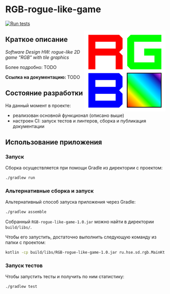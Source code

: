 # RGB-rogue-like-game 

[![Run tests](https://github.com/GlebSolovev/RGB-rogue-like-game/actions/workflows/ci-validate.yml/badge.svg?branch=dev)](https://github.com/GlebSolovev/RGB-rogue-like-game/actions/workflows/ci-validate.yml)

<img src="rgb-logo.png" align="right"  alt="RGB logo"/>

## Краткое описание
_Software Design HW: rogue-like 2D game "RGB" with tile graphics_

Более подробно: TODO

**Ссылка на документацию:** TODO

[//]: # (https://glebsolovev.github.io/SD-2022/)

## Состояние разработки
На данный момент в проекте:
- реализован основной функционал (описано выше)
- настроен CI: запуск тестов и линтеров, сборка и публикация документации

[//]: # (`ARCHITECTURE.md` содержит подробное описание архитектуры)
[//]: # (задокументирован и покрыт тестами)

## Использование приложения
### Запуск
Сборка осуществляется при помощи Gradle из директории с проектом:
```bash
./gradlew run
```

### Альтернативные сборка и запуск
Альтернативный способ запуска приложения через Gradle:
```bash
./gradlew assemble
```
Собранный `RGB-rogue-like-game-1.0.jar` можно найти в директории `build/libs/`.

Чтобы его запустить, достаточно выполнить следующую команду из папки с проектом:
```bash
kotlin -cp build/libs/RGB-rogue-like-game-1.0.jar ru.hse.sd.rgb.MainKt
```

### Запуск тестов
Чтобы запустить тесты и получить по ним статистику:
```bash
./gradlew test
```
